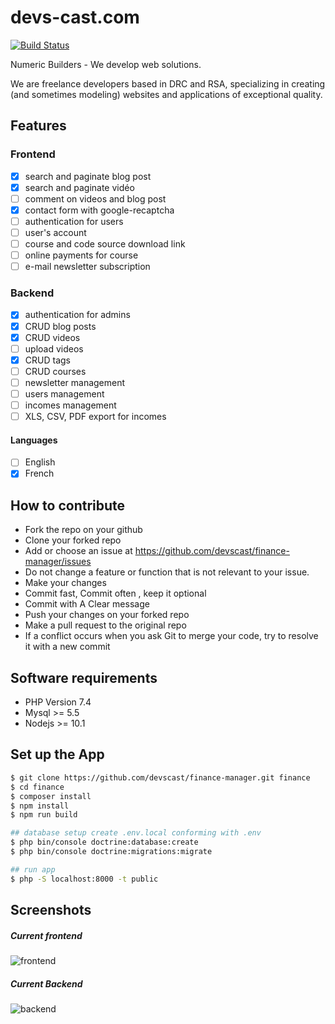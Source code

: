 # devs-cast.com
[![Build Status](https://travis-ci.com/devscast/velocom-pwa.svg?branch=master)](https://travis-ci.com/devscast/devs-cast.com)


Numeric Builders - We develop web solutions.

We are freelance developers based in DRC and RSA, specializing in creating (and sometimes modeling) websites and applications of exceptional quality.

## Features
### Frontend
* [x] search and paginate blog post
* [x] search and paginate vidéo
* [ ] comment on videos and blog post
* [x] contact form with google-recaptcha
* [ ] authentication for users
* [ ] user's account
* [ ] course and code source download link
* [ ] online payments for course
* [ ] e-mail newsletter subscription

### Backend
* [x] authentication for admins
* [x] CRUD blog posts
* [x] CRUD videos
* [ ] upload videos
* [x] CRUD tags
* [ ] CRUD courses
* [ ] newsletter management
* [ ] users management
* [ ] incomes management
* [ ] XLS, CSV, PDF export for incomes

#### Languages 
* [ ] English
* [x] French

## How to contribute

* Fork the repo on your github
* Clone your forked repo 
* Add or choose an issue at https://github.com/devscast/finance-manager/issues
* Do not change a feature or function that is not relevant to your issue.
* Make your changes
* Commit fast, Commit often , keep it optional
* Commit with A Clear message
* Push your changes on your forked repo
* Make a pull request to the original repo
* If a conflict occurs when you ask Git to merge your code, try to resolve it with a new commit

## Software requirements

* PHP Version 7.4
* Mysql >= 5.5
* Nodejs >= 10.1

## Set up the App

```bash
$ git clone https://github.com/devscast/finance-manager.git finance
$ cd finance
$ composer install
$ npm install
$ npm run build

## database setup create .env.local conforming with .env
$ php bin/console doctrine:database:create
$ php bin/console doctrine:migrations:migrate

## run app
$ php -S localhost:8000 -t public 
```

## Screenshots

##### Current frontend
![frontend](https://github.com/bernard-ng/devscast-symfony/blob/master/.github/screenshots/frontend.png "Frontend")

##### Current Backend
![backend](https://github.com/bernard-ng/devscast-symfony/blob/master/.github/screenshots/backend.png "Backend")
